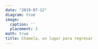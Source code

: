```yaml
---
date: "2019-07-12"
diagram: true
image:
  caption: ''
  placement: 3
math: true
title: Chamela, un lugar para regresar
---
```

